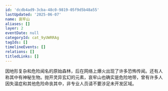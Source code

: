 ```yaml
---
id: 'dcdb4ad9-3cba-48c0-9819-05f9d5b48a55'
lastUpdated: '2025-06-07'
name: 哀牢山
aliases: []
layer: 2
eventDate: null
categoryId: cat_9yUWRRAg
tagIds: []
timelineEvents: []
relations: []
titledLinks: []
---
```

因地形复杂和危险闻名的原始森林，后在网络上爆火出现了许多恐怖传闻。还有人称其中有神秘生物。抛开灵异玄幻的元素，哀牢山也确实是危险地带，曾有许多人因失温症和其他危险命丧其中，非专业人员请不要涉足未开发区域。
